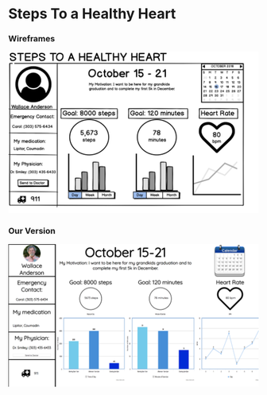 # Steps To a Healthy Heart

### Wireframes

![alt text](https://github.com/hljacobs5/steps-to-a-healthy-heart/blob/master/Screen%20Shot%202018-10-16%20at%203.39.55%20PM.png)

### Our Version

![alt text](https://github.com/hljacobs5/steps-to-a-healthy-heart/blob/master/Screen%20Shot%202018-10-16%20at%203.40.34%20PM.png)

